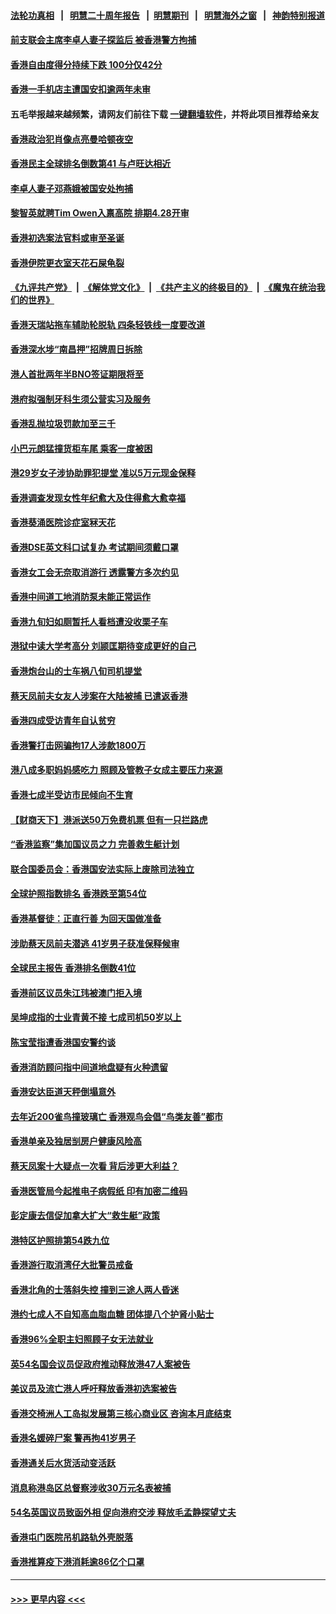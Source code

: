#### [法轮功真相](https://github.com/gfw-breaker/truth/blob/master/README.md?t=0) &nbsp;&nbsp;|&nbsp;&nbsp; [明慧二十周年报告](https://github.com/gfw-breaker/mh-reports/blob/master/README.md?t=0) &nbsp;&nbsp;|&nbsp;&nbsp;[明慧期刊](https://github.com/gfw-breaker/mh-qikan) &nbsp;&nbsp;|&nbsp;&nbsp; [明慧海外之窗](https://github.com/gfw-breaker/mh-news/blob/master/README.md?t=0) &nbsp;&nbsp;|&nbsp;&nbsp; [神韵特别报道](https://github.com/gfw-breaker/mh-news/blob/master/shenyun.md?t=0)
#### [前支联会主席李卓人妻子探监后 被香港警方拘捕](../pages/nsc415/n13948049.md?t=03121243) 
#### [香港自由度得分持续下跌 100分仅42分](../pages/nsc415/n13948038.md?t=03121243) 
#### [香港一手机店主遭国安扣逾两年未审](../pages/nsc415/n13947968.md?t=03121243) 
#### 五毛举报越来越频繁，请网友们前往下载 [一键翻墙软件](https://github.com/gfw-breaker/ssr-accounts)，并将此项目推荐给亲友
#### [香港政治犯肖像点亮曼哈顿夜空](../pages/nsc415/n13947230.md?t=03121243) 
#### [香港民主全球排名倒数第41 与卢旺达相近](../pages/nsc415/n13947495.md?t=03121243) 
#### [李卓人妻子邓燕娥被国安处拘捕](../pages/nsc415/n13947028.md?t=03121243) 
#### [黎智英就聘Tim Owen入禀高院 排期4.28开审](../pages/nsc415/n13947016.md?t=03121243) 
#### [香港初选案法官料或审至圣诞](../pages/nsc415/n13947009.md?t=03121243) 
#### [香港伊院更衣室天花石屎龟裂](../pages/nsc415/n13946977.md?t=03121243) 
#### [《九评共产党》](https://github.com/begood0513/9ping.md/blob/master/README.md) &nbsp;|&nbsp; [《解体党文化》](../../../../jtdwh.md/blob/master/README.md)  &nbsp;|&nbsp; [《共产主义的终极目的》](../../../../gczydzjmd.md/blob/master/README.md) &nbsp;|&nbsp; [《魔鬼在统治我们的世界》](../../../../mgztzwmdsj.md/blob/master/README.md) 
#### [香港天瑞站拖车辅助轮脱轨 四条轻铁线一度要改道](../pages/nsc415/n13946956.md?t=03121243) 
#### [香港深水埗“南昌押”招牌周日拆除](../pages/nsc415/n13946944.md?t=03121243) 
#### [港人首批两年半BNO签证期限将至](../pages/nsc415/n13946939.md?t=03121243) 
#### [港府拟强制牙科生须公营实习及服务](../pages/nsc415/n13946934.md?t=03121243) 
#### [香港乱抛垃圾罚款加至三千](../pages/nsc415/n13946919.md?t=03121243) 
#### [小巴元朗猛撞货柜车尾 乘客一度被困](../pages/nsc415/n13946096.md?t=03121243) 
#### [港29岁女子涉协助罪犯提堂 准以5万元现金保释](../pages/nsc415/n13946088.md?t=03121243) 
#### [香港调查发现女性年纪愈大及住得愈大愈幸福](../pages/nsc415/n13946070.md?t=03121243) 
#### [香港葵涌医院诊症室冧天花](../pages/nsc415/n13946055.md?t=03121243) 
#### [香港DSE英文科口试复办 考试期间须戴口罩](../pages/nsc415/n13946051.md?t=03121243) 
#### [香港女工会无奈取消游行 透露警方多次约见](../pages/nsc415/n13946044.md?t=03121243) 
#### [香港中间道工地消防泵未能正常运作](../pages/nsc415/n13946024.md?t=03121243) 
#### [香港九旬妇如厕暂托人看档遭没收栗子车](../pages/nsc415/n13946011.md?t=03121243) 
#### [港狱中读大学考高分 刘颕匡期待变成更好的自己](../pages/nsc415/n13945348.md?t=03121243) 
#### [香港炮台山的士车祸八旬司机提堂](../pages/nsc415/n13945346.md?t=03121243) 
#### [蔡天凤前夫女友人涉案在大陆被捕 已遣返香港](../pages/nsc415/n13945340.md?t=03121243) 
#### [香港四成受访青年自认贫穷](../pages/nsc415/n13945334.md?t=03121243) 
#### [香港警打击网骗拘17人涉款1800万](../pages/nsc415/n13945332.md?t=03121243) 
#### [港八成多职妈妈感吃力 照顾及管教子女成主要压力来源](../pages/nsc415/n13945325.md?t=03121243) 
#### [香港七成半受访市民倾向不生育](../pages/nsc415/n13945299.md?t=03121243) 
#### [【财商天下】港派送50万免费机票 但有一只拦路虎](../pages/nsc415/n13945095.md?t=03121243) 
#### [“香港监察”集加国议员之力 完善救生艇计划](../pages/nsc415/n13945073.md?t=03121243) 
#### [联合国委员会：香港国安法实际上废除司法独立](../pages/nsc415/n13944924.md?t=03121243) 
#### [全球护照指数排名 香港跌至第54位](../pages/nsc415/n13944583.md?t=03121243) 
#### [香港基督徒：正直行善 为回天国做准备](../pages/nsc415/n13944094.md?t=03121243) 
#### [涉助蔡天凤前夫潜逃 41岁男子获准保释候审](../pages/nsc415/n13944627.md?t=03121243) 
#### [全球民主报告 香港排名倒数41位](../pages/nsc415/n13944625.md?t=03121243) 
#### [香港前区议员朱江玮被澳门拒入境](../pages/nsc415/n13944621.md?t=03121243) 
#### [吴坤成指的士业青黄不接 七成司机50岁以上](../pages/nsc415/n13944616.md?t=03121243) 
#### [陈宝莹指遭香港国安警约谈](../pages/nsc415/n13944606.md?t=03121243) 
#### [香港消防顾问指中间道地盘疑有火种遗留](../pages/nsc415/n13944598.md?t=03121243) 
#### [香港安达臣道天秤倒塌意外](../pages/nsc415/n13944596.md?t=03121243) 
#### [去年近200雀鸟撞玻璃亡 香港观鸟会倡“鸟类友善”都市](../pages/nsc415/n13944584.md?t=03121243) 
#### [香港单亲及独居㓥房户健康风险高](../pages/nsc415/n13944557.md?t=03121243) 
#### [蔡天凤案十大疑点一次看 背后涉更大利益？](../pages/nsc415/n13944301.md?t=03121243) 
#### [香港医管局今起推电子病假纸 印有加密二维码](../pages/nsc415/n13943933.md?t=03121243) 
#### [彭定康去信促加拿大扩大“救生艇”政策](../pages/nsc415/n13943927.md?t=03121243) 
#### [港特区护照排第54跌九位](../pages/nsc415/n13943920.md?t=03121243) 
#### [香港游行取消湾仔大批警员戒备](../pages/nsc415/n13943911.md?t=03121243) 
#### [香港北角的士落斜失控 撞到三途人两人昏迷](../pages/nsc415/n13943908.md?t=03121243) 
#### [港约七成人不自知高血脂血糖 团体提八个护肾小贴士](../pages/nsc415/n13943903.md?t=03121243) 
#### [香港96%全职主妇照顾子女无法就业](../pages/nsc415/n13943890.md?t=03121243) 
#### [英54名国会议员促政府推动释放港47人案被告](../pages/nsc415/n13942858.md?t=03121243) 
#### [美议员及流亡港人呼吁释放香港初选案被告](../pages/nsc415/n13942984.md?t=03121243) 
#### [香港交椅洲人工岛拟发展第三核心商业区 咨询本月底结束](../pages/nsc415/n13941964.md?t=03121243) 
#### [香港名媛碎尸案 警再拘41岁男子](../pages/nsc415/n13941959.md?t=03121243) 
#### [香港通关后水货活动变活跃](../pages/nsc415/n13941960.md?t=03121243) 
#### [消息称港岛区总督察涉收30万元名表被捕](../pages/nsc415/n13941957.md?t=03121243) 
#### [54名英国议员致函外相 促向港府交涉 释放毛孟静探望丈夫](../pages/nsc415/n13941955.md?t=03121243) 
#### [香港屯门医院吊机路轨外壳脱落](../pages/nsc415/n13941954.md?t=03121243) 
#### [香港推算疫下港消耗逾86亿个口罩](../pages/nsc415/n13941944.md?t=03121243) 

----
#### [ >>> 更早内容 <<< ](../indexes/nsc415-earlier.md)
